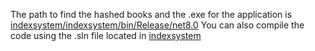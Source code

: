 The path to find the hashed books and the .exe for the application is [indexsystem/indexsystem/bin/Release/net8.0](https://github.com/433585/U16index/tree/main/indexsystem/indexsystem/bin/Release/net8.0)
You can also compile the code using the .sln file located in [indexsystem](https://github.com/433585/U16index/tree/main/indexsystem)
